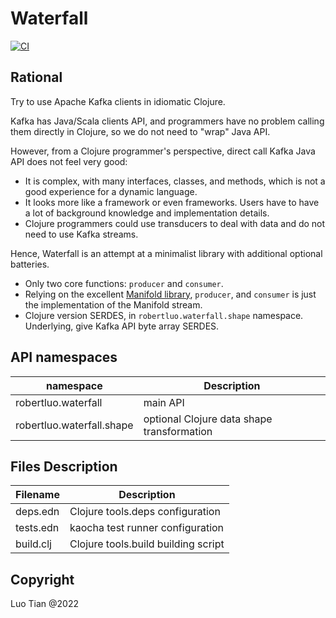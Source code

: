 # Waterfall

[![CI](https://github.com/robertluo/waterfall/actions/workflows/main.yml/badge.svg)](https://github.com/robertluo/waterfall/actions/workflows/main.yml)

## Rational

Try to use Apache Kafka clients in idiomatic Clojure.

Kafka has Java/Scala clients API, and programmers have no problem calling them directly in Clojure, so we do not need to "wrap" Java API.

However, from a Clojure programmer's perspective, direct call Kafka Java API does not feel very good:

 - It is complex, with many interfaces, classes, and methods, which is not a good experience for a dynamic language.
 - It looks more like a framework or even frameworks. Users have to have a lot of background knowledge and implementation details.
 - Clojure programmers could use transducers to deal with data and do not need to use Kafka streams. 

Hence, Waterfall is an attempt at a minimalist library with additional optional batteries.

 - Only two core functions: `producer` and `consumer`.
 - Relying on the excellent [Manifold library](https://github.com/clj-commons/manifold), `producer`, and `consumer` is just the implementation of the Manifold stream.
 - Clojure version SERDES, in `robertluo.waterfall.shape` namespace. Underlying, give Kafka API byte array SERDES. 

## API namespaces

  | namespace | Description |
  | -- | -- |
  | robertluo.waterfall | main API |
  | robertluo.waterfall.shape | optional Clojure data shape transformation |

## Files Description

  | Filename | Description |
  | -- | -- |
  | deps.edn | Clojure tools.deps configuration |
  | tests.edn | kaocha test runner configuration |
  | build.clj | Clojure tools.build building script |

## Copyright

Luo Tian @2022